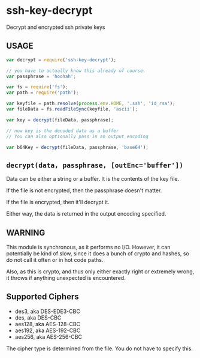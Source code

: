 # ssh-key-decrypt

Decrypt and encrypted ssh private keys

## USAGE

```javascript
var decrypt = require('ssh-key-decrypt');

// you have to actually know this already of course.
var passphrase = 'hoohah';

var fs = require('fs');
var path = require('path');

var keyfile = path.resolve(process.env.HOME, '.ssh', 'id_rsa');
var fileData = fs.readFileSync(keyfile, 'ascii');

var key = decrypt(fileData, passphrase);

// now key is the decoded data as a buffer
// You can also optionally pass in an output encoding

var b64Key = decrypt(fileData, passphrase, 'base64');
```

## `decrypt(data, passphrase, [outEnc='buffer'])`

Data can be either a string or a buffer.  It is the contents of the
key file.

If the file is not encrypted, then the passphrase doesn't matter.

If the file is encrypted, then it'll decrypt it.

Either way, the data is returned in the output encoding specified.

## WARNING

This module is synchronous, as it performs no I/O.  However, it can
potentially be kind of slow, since it does a bunch of crypto and
hashes, so do not call it often or in hot code paths.

Also, as this is crypto, and thus only either exactly right or
extremely wrong, it throws if anything unexpected is encountered.

## Supported Ciphers

* des3, aka DES-EDE3-CBC
* des, aka DES-CBC
* aes128, aka AES-128-CBC
* aes192, aka AES-192-CBC
* aes256, aka AES-256-CBC

The cipher type is determined from the file.  You do not have to
specify this.

